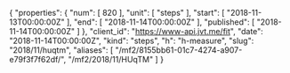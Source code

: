 {
  "properties": {
    "num": [
      820
    ],
    "unit": [
      "steps"
    ],
    "start": [
      "2018-11-13T00:00:00Z"
    ],
    "end": [
      "2018-11-14T00:00:00Z"
    ],
    "published": [
      "2018-11-14T00:00:00Z"
    ]
  },
  "client_id": "https://www-api.jvt.me/fit",
  "date": "2018-11-14T00:00:00Z",
  "kind": "steps",
  "h": "h-measure",
  "slug": "2018/11/huqtm",
  "aliases": [
    "/mf2/8155bb61-01c7-4274-a907-e79f3f7f62df/",
    "/mf2/2018/11/HUqTM"
  ]
}
